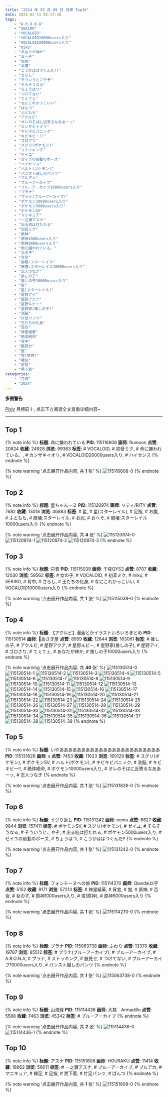 ```yaml
---
title: "2024 年 02 月 09 日 月榜 Top10"
date: 2024-02-11 05:17:38
tags:
    - "A.R.O.N.A"
    - "SEKIRO"
    - "VOCALOID"
    - "VOCALOID10000users入り"
    - "VOCALOID20000users入り"
    - "miku"
    - "あなたが神か"
    - "おへそ"
    - "お尻"
    - "お腹"
    - "こうかはばつぐんだ!!"
    - "さらし"
    - "そういうとこやぞ"
    - "そらそうなる"
    - "ちょうはつ"
    - "つけてない"
    - "てぇてぇ"
    - "なにこれかっこいい"
    - "ぱんつ"
    - "ふともも"
    - "アクルビ"
    - "オレのそばに近寄るなああーッ"
    - "カンザキイオリ"
    - "キビキビパニック"
    - "キビキビー!!"
    - "ゴロさり"
    - "スグリ(ポケモン)"
    - "ストッキング"
    - "ゼイユ"
    - "ゼイユの前髪のポーズ"
    - "ハイセンス"
    - "ハルト(ポケモン)"
    - "パンスト越しのパンツ"
    - "ブルアカ"
    - "ブルーアーカイブ"
    - "ブルーアーカイブ10000users入り"
    - "プラナ"
    - "プラナ(ブルーアーカイブ)"
    - "ポケモン10000users入り"
    - "ポケモン5000users入り"
    - "ポケモンSV"
    - "マニキュア"
    - "一之瀬アスナ"
    - "出る杭は打たれる"
    - "初音ミク"
    - "原神"
    - "原神1000users入り"
    - "原神5000users入り"
    - "命に嫌われている。"
    - "女の子"
    - "宵宮"
    - "崩壊:スターレイル"
    - "崩壊:スターレイル10000users入り"
    - "恋人つなぎ"
    - "推しの子"
    - "推しの子10000users入り"
    - "星"
    - "星(スターレイル)"
    - "星野アイ"
    - "星野アクア"
    - "星野ルビー"
    - "星野家(推しの子)"
    - "洗脳"
    - "片足パンツ"
    - "王たちの化身"
    - "百合"
    - "神里綾華"
    - "絶体絶命"
    - "背中"
    - "腋見せ"
    - "蛍"
    - "蛍(原神)"
    - "裸足"
    - "足指"
    - "黒下着"
categories:
    - "月榜"
    - "2024"
---
```


<i class="fa fa-triangle-exclamation"></i>**多图警告**<i class="fa fa-triangle-exclamation"></i>

[Pixiv](https://www.pixiv.net/) 月榜前十, 点击下方阅读全文查看详细内容~

<!-- more -->

---

## Top 1

{% note info %}
**标题**: 命に嫌われている
**PID**: 115116608 **画师**: Rumoon
**点赞**: 20824 **收藏**: 24928 **浏览**: 99363
**标签**: # VOCALOID, # 初音ミク, # 命に嫌われている。, # カンザキイオリ, # VOCALOID20000users入り, # ハイセンス
{% endnote %}

{% note warning '点击展开作品内容, 共 **1** 张' %}
![115116608-0](https://i.pixiv.re/img-original/img/2024/01/13/01/09/45/115116608_p0.jpg)
{% endnote %}

## Top 2

{% note info %}
**标题**: 星ちゃんー２
**PID**: 115120974 **画师**: リティ/RITY
**点赞**: 7682 **收藏**: 13018 **浏览**: 46883
**标签**: # 星, # 星(スターレイル), # 足指, # お腹, # ふともも, # 崩壊:スターレイル, # お尻, # おへそ, # 崩壊:スターレイル10000users入り
{% endnote %}

{% note warning '点击展开作品内容, 共 **4** 张' %}
![115120974-0](https://i.pixiv.re/img-original/img/2024/01/13/06/09/58/115120974_p0.png)
![115120974-1](https://i.pixiv.re/img-original/img/2024/01/13/06/09/58/115120974_p1.png)
![115120974-2](https://i.pixiv.re/img-original/img/2024/01/13/06/09/58/115120974_p2.png)
![115120974-3](https://i.pixiv.re/img-original/img/2024/01/13/06/09/58/115120974_p3.png)
{% endnote %}

## Top 3

{% note info %}
**标题**: 只音
**PID**: 115115039 **画师**: 千夜QYS3
**点赞**: 8707 **收藏**: 12030 **浏览**: 59562
**标签**: # 女の子, # VOCALOID, # 初音ミク, # miku, # SEKIRO, # 背中, # さらし, # 王たちの化身, # なにこれかっこいい, # VOCALOID10000users入り
{% endnote %}

{% note warning '点击展开作品内容, 共 **1** 张' %}
![115115039-0](https://i.pixiv.re/img-original/img/2024/01/13/00/24/59/115115039_p0.jpg)
{% endnote %}

## Top 4

{% note info %}
**标题**: 【アクルビ】漫画とかイラストいろいろまとめ
**PID**: 115130514 **画师**: 🍼あさぎ屋
**点赞**: 8959 **收藏**: 12644 **浏览**: 163061
**标签**: # 推しの子, # アクルビ, # 星野アクア, # 星野ルビー, # 星野家(推しの子), # 星野アイ, # ゴロさり, # てぇてぇ, # あなたが神か, # 推しの子10000users入り
{% endnote %}

{% note warning '点击展开作品内容, 共 **40** 张' %}
![115130514-0](https://i.pixiv.re/img-original/img/2024/01/13/16/19/58/115130514_p0.jpg)
![115130514-1](https://i.pixiv.re/img-original/img/2024/01/13/16/19/58/115130514_p1.jpg)
![115130514-2](https://i.pixiv.re/img-original/img/2024/01/13/16/19/58/115130514_p2.jpg)
![115130514-3](https://i.pixiv.re/img-original/img/2024/01/13/16/19/58/115130514_p3.jpg)
![115130514-4](https://i.pixiv.re/img-original/img/2024/01/13/16/19/58/115130514_p4.jpg)
![115130514-5](https://i.pixiv.re/img-original/img/2024/01/13/16/19/58/115130514_p5.jpg)
![115130514-6](https://i.pixiv.re/img-original/img/2024/01/13/16/19/58/115130514_p6.jpg)
![115130514-7](https://i.pixiv.re/img-original/img/2024/01/13/16/19/58/115130514_p7.jpg)
![115130514-8](https://i.pixiv.re/img-original/img/2024/01/13/16/19/58/115130514_p8.jpg)
![115130514-9](https://i.pixiv.re/img-original/img/2024/01/13/16/19/58/115130514_p9.jpg)
![115130514-10](https://i.pixiv.re/img-original/img/2024/01/13/16/19/58/115130514_p10.jpg)
![115130514-11](https://i.pixiv.re/img-original/img/2024/01/13/16/19/58/115130514_p11.jpg)
![115130514-12](https://i.pixiv.re/img-original/img/2024/01/13/16/19/58/115130514_p12.jpg)
![115130514-13](https://i.pixiv.re/img-original/img/2024/01/13/16/19/58/115130514_p13.jpg)
![115130514-14](https://i.pixiv.re/img-original/img/2024/01/13/16/19/58/115130514_p14.jpg)
![115130514-15](https://i.pixiv.re/img-original/img/2024/01/13/16/19/58/115130514_p15.jpg)
![115130514-16](https://i.pixiv.re/img-original/img/2024/01/13/16/19/58/115130514_p16.jpg)
![115130514-17](https://i.pixiv.re/img-original/img/2024/01/13/16/19/58/115130514_p17.jpg)
![115130514-18](https://i.pixiv.re/img-original/img/2024/01/13/16/19/58/115130514_p18.jpg)
![115130514-19](https://i.pixiv.re/img-original/img/2024/01/13/16/19/58/115130514_p19.jpg)
![115130514-20](https://i.pixiv.re/img-original/img/2024/01/13/16/19/58/115130514_p20.jpg)
![115130514-21](https://i.pixiv.re/img-original/img/2024/01/13/16/19/58/115130514_p21.jpg)
![115130514-22](https://i.pixiv.re/img-original/img/2024/01/13/16/19/58/115130514_p22.jpg)
![115130514-23](https://i.pixiv.re/img-original/img/2024/01/13/16/19/58/115130514_p23.jpg)
![115130514-24](https://i.pixiv.re/img-original/img/2024/01/13/16/19/58/115130514_p24.jpg)
![115130514-25](https://i.pixiv.re/img-original/img/2024/01/13/16/19/58/115130514_p25.jpg)
![115130514-26](https://i.pixiv.re/img-original/img/2024/01/13/16/19/58/115130514_p26.jpg)
![115130514-27](https://i.pixiv.re/img-original/img/2024/01/13/16/19/58/115130514_p27.jpg)
![115130514-28](https://i.pixiv.re/img-original/img/2024/01/13/16/19/58/115130514_p28.jpg)
![115130514-29](https://i.pixiv.re/img-original/img/2024/01/13/16/19/58/115130514_p29.jpg)
![115130514-30](https://i.pixiv.re/img-original/img/2024/01/13/16/19/58/115130514_p30.jpg)
![115130514-31](https://i.pixiv.re/img-original/img/2024/01/13/16/19/58/115130514_p31.jpg)
![115130514-32](https://i.pixiv.re/img-original/img/2024/01/13/16/19/58/115130514_p32.jpg)
![115130514-33](https://i.pixiv.re/img-original/img/2024/01/13/16/19/58/115130514_p33.jpg)
![115130514-34](https://i.pixiv.re/img-original/img/2024/01/13/16/19/58/115130514_p34.jpg)
![115130514-35](https://i.pixiv.re/img-original/img/2024/01/13/16/19/58/115130514_p35.jpg)
![115130514-36](https://i.pixiv.re/img-original/img/2024/01/13/16/19/58/115130514_p36.jpg)
![115130514-37](https://i.pixiv.re/img-original/img/2024/01/13/16/19/58/115130514_p37.jpg)
![115130514-38](https://i.pixiv.re/img-original/img/2024/01/13/16/19/58/115130514_p38.jpg)
![115130514-39](https://i.pixiv.re/img-original/img/2024/01/13/16/19/58/115130514_p39.jpg)
{% endnote %}

## Top 5

{% note info %}
**标题**: いやあああああああああああああああああああああああ
**PID**: 115131826 **画师**: s
**点赞**: 7453 **收藏**: 11623 **浏览**: 169129
**标签**: # スグリ(ポケモン), # ポケモンSV, # ハルト(ポケモン), # キビキビパニック, # 洗脳, # キビキビー!!, # 絶体絶命, # ポケモン10000users入り, # オレのそばに近寄るなああーッ, # 恋人つなぎ
{% endnote %}

{% note warning '点击展开作品内容, 共 **1** 张' %}
![115131826-0](https://i.pixiv.re/img-original/img/2024/01/13/16/56/03/115131826_p0.jpg)
{% endnote %}

## Top 6

{% note info %}
**标题**: イジり返し
**PID**: 115131242 **画师**: nomu
**点赞**: 6827 **收藏**: 9844 **浏览**: 157411
**标签**: # ポケモンSV, # スグリ(ポケモン), # ゼイユ, # そらそうなる, # そういうとこやぞ, # 出る杭は打たれる, # ポケモン5000users入り, # ゼイユの前髪のポーズ, # ちょうはつ, # こうかはばつぐんだ!!
{% endnote %}

{% note warning '点击展开作品内容, 共 **1** 张' %}
![115131242-0](https://i.pixiv.re/img-original/img/2024/01/13/16/29/45/115131242_p0.png)
{% endnote %}

## Top 7

{% note info %}
**标题**: フォンテーヌへの旅
**PID**: 115114270 **画师**: Qiandai以宇
**点赞**: 5152 **收藏**: 9171 **浏览**: 57213
**标签**: # 神里綾華, # 宵宮, # 蛍, # 原神, # 百合, # 女の子, # 原神1000users入り, # 蛍(原神), # 原神5000users入り
{% endnote %}

{% note warning '点击展开作品内容, 共 **1** 张' %}
![115114270-0](https://i.pixiv.re/img-original/img/2024/01/13/00/00/18/115114270_p0.png)
{% endnote %}

## Top 8

{% note info %}
**标题**: プラナ
**PID**: 115063738 **画师**: ふわり
**点赞**: 13370 **收藏**: 19787 **浏览**: 85512
**标签**: # プラナ(ブルーアーカイブ), # ブルーアーカイブ, # A.R.O.N.A, # プラナ, # ストッキング, # 腋見せ, # つけてない, # ブルーアーカイブ10000users入り, # パンスト越しのパンツ
{% endnote %}

{% note warning '点击展开作品内容, 共 **1** 张' %}
![115063738-0](https://i.pixiv.re/img-original/img/2024/01/11/00/03/25/115063738_p0.jpg)
{% endnote %}

## Top 9

{% note info %}
**标题**: 山海経
**PID**: 115114436 **画师**: 大慈　Armadillo
**点赞**: 5588 **收藏**: 7463 **浏览**: 45342
**标签**: # ブルーアーカイブ
{% endnote %}

{% note warning '点击展开作品内容, 共 **2** 张' %}
![115114436-0](https://i.pixiv.re/img-original/img/2024/01/13/00/01/06/115114436_p0.jpg)
![115114436-1](https://i.pixiv.re/img-original/img/2024/01/13/00/01/06/115114436_p1.jpg)
{% endnote %}

## Top 10

{% note info %}
**标题**: アスナ
**PID**: 115151608 **画师**: HOURAKU
**点赞**: 11414 **收藏**: 18862 **浏览**: 56611
**标签**: # 一之瀬アスナ, # ブルーアーカイブ, # ブルアカ, # マニキュア, # 裸足, # 足指, # 黒下着, # 片足パンツ, # ぱんつ
{% endnote %}

{% note warning '点击展开作品内容, 共 **1** 张' %}
![115151608-0](https://i.pixiv.re/img-original/img/2024/01/14/07/00/02/115151608_p0.jpg)
{% endnote %}
